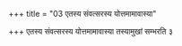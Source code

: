 +++
title = "03 एतस्य संवत्सरस्य योत्तमामावास्या"

+++
एतस्य संवत्सरस्य योत्तमामावास्या तस्यामुखां सम्भरति ३